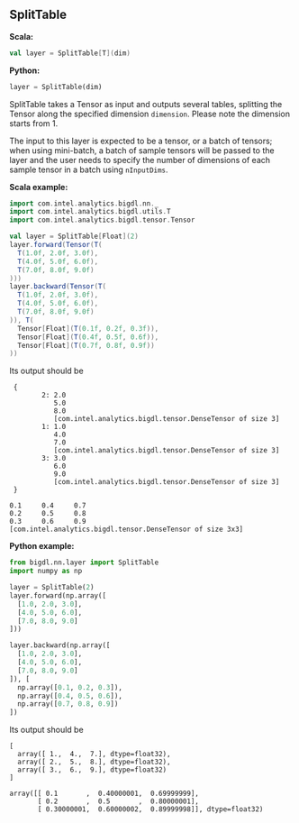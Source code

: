 ## SplitTable ##

**Scala:**
```scala
val layer = SplitTable[T](dim)
```
**Python:**
```python
layer = SplitTable(dim)
```

SplitTable takes a Tensor as input and outputs several tables,
splitting the Tensor along the specified dimension `dimension`. Please note
the dimension starts from 1.

The input to this layer is expected to be a tensor, or a batch of tensors;
when using mini-batch, a batch of sample tensors will be passed to the layer and
the user needs to specify the number of dimensions of each sample tensor in a
batch using `nInputDims`.

**Scala example:**
```scala
import com.intel.analytics.bigdl.nn._
import com.intel.analytics.bigdl.utils.T
import com.intel.analytics.bigdl.tensor.Tensor

val layer = SplitTable[Float](2)
layer.forward(Tensor(T(
  T(1.0f, 2.0f, 3.0f),
  T(4.0f, 5.0f, 6.0f),
  T(7.0f, 8.0f, 9.0f)
)))
layer.backward(Tensor(T(
  T(1.0f, 2.0f, 3.0f),
  T(4.0f, 5.0f, 6.0f),
  T(7.0f, 8.0f, 9.0f)
)), T(
  Tensor[Float](T(0.1f, 0.2f, 0.3f)),
  Tensor[Float](T(0.4f, 0.5f, 0.6f)),
  Tensor[Float](T(0.7f, 0.8f, 0.9f))
))
```

Its output should be 
```
 {
        2: 2.0
           5.0
           8.0
           [com.intel.analytics.bigdl.tensor.DenseTensor of size 3]
        1: 1.0
           4.0
           7.0
           [com.intel.analytics.bigdl.tensor.DenseTensor of size 3]
        3: 3.0
           6.0
           9.0
           [com.intel.analytics.bigdl.tensor.DenseTensor of size 3]
 }

0.1     0.4     0.7
0.2     0.5     0.8
0.3     0.6     0.9
[com.intel.analytics.bigdl.tensor.DenseTensor of size 3x3]
```

**Python example:**
```python
from bigdl.nn.layer import SplitTable
import numpy as np

layer = SplitTable(2)
layer.forward(np.array([
  [1.0, 2.0, 3.0],
  [4.0, 5.0, 6.0],
  [7.0, 8.0, 9.0]
]))

layer.backward(np.array([
  [1.0, 2.0, 3.0],
  [4.0, 5.0, 6.0],
  [7.0, 8.0, 9.0]
]), [
  np.array([0.1, 0.2, 0.3]),
  np.array([0.4, 0.5, 0.6]),
  np.array([0.7, 0.8, 0.9])
])
```

Its output should be
```
[
  array([ 1.,  4.,  7.], dtype=float32),
  array([ 2.,  5.,  8.], dtype=float32),
  array([ 3.,  6.,  9.], dtype=float32)
]

array([[ 0.1       ,  0.40000001,  0.69999999],
       [ 0.2       ,  0.5       ,  0.80000001],
       [ 0.30000001,  0.60000002,  0.89999998]], dtype=float32)
```